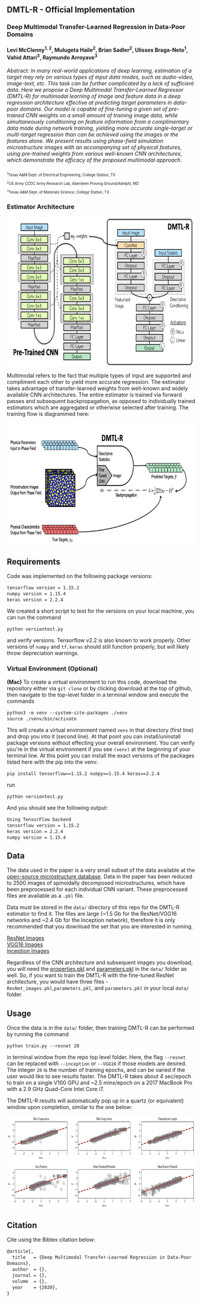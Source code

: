 ## DMTL-R - Official Implementation



### Deep Multimodal Transfer-Learned Regression in Data-Poor Domains
#### Levi McClenny<sup>1, 2</sup>, Mulugeta Haile<sup>2</sup>, Brian Sadler<sup>2</sup>, Ulisses Braga-Neto<sup>1</sup>, Vahid Attari<sup>3</sup>, Raymundo Arroyave<sup>3</sup>

Abstract: *In many real-world applications of deep learning, estimation of a target may rely on various types of input data modes, such as audio-video, image-text, etc. This task can be further complicated by a lack of sufficient data. Here we propose a Deep Multimodal Transfer-Learned Regressor (DMTL-R) for multimodal learning of image and feature data in a deep regression architecture effective at predicting target parameters in data-poor domains. Our model is capable of fine-tuning a given set of pre-trained CNN weights on a small amount of training image data, while simultaneously conditioning on feature information from a complimentary data mode during network training, yielding more accurate single-target or multi-target regression than can be achieved using the images or the features alone. We present results using phase-field simulation microstructure images with an accompanying set of physical features, using pre-trained weights from various well-known CNN architectures, which demonstrate the efficacy of the proposed multimodal approach.*

<sub><sub><sup>1</sup>Texas A&M Dept. of Electrical Engineering, College Station, TX</sub></sub><br>
<sub><sub><sup>2</sup>US Army CCDC Army Research Lab, Aberdeen Proving Ground/Adelphi, MD</sub></sub><br>
<sub><sub><sup>3</sup>Texas A&M Dept. of Materials Science, College Station, TX</sub></sub>

### Estimator Architecture
<center>
  <img align = "middle" src = "block_all.png" height = 400>
</center>

Multimodal refers to the fact that multiple types of input are supported and compliment each other to yield more accurate regression. The estimator takes advantage of transfer-learned weights from well-known and widely available CNN architectures. The entire estimator is trained via forward passes and subsequent backpropagation, as opposed to individually trained estimators which are aggregated or otherwise selected after training. The training flow is diagrammed here:

<center>
  <img align = "middle" src = "training.png" height = 330>
</center>


## Requirements
Code was implemented on the following package versions:
```
tensorflow version = 1.15.2
numpy version = 1.15.4
keras version = 2.2.4
```

We created a short script to test for the versions on your local machine, you can run the command
```
python versiontest.py
```
and verify versions. Tensorflow v2.2 is also known to work properly. Other versions of ```numpy``` and ```tf.keras``` should still function properly, but will likely throw depreciation warnings.

### Virtual Environment (Optional)
**(Mac)** To create a virtual environment to run this code, download the repository either via ```git clone``` or by clicking download at the top of github, then navigate to the top-level folder in a terminal window and execute the commands

```
python3 -m venv --system-site-packages ./venv
source ./venv/bin/activate
```

This will create a virtual environment named ```venv``` in that directory (first line) and drop you into it (second line). At that point you can install/uninstall package versions without effecting your overall environment. You can verify you're in the virtual environment if you see ```(venv)``` at the beginning of your terminal line. At this point you can install the exact versions of the packages listed here with the pip into the venv:

```
pip install tensorflow==1.15.2 numpy==1.15.4 keras==2.2.4
```

run
```
python versiontest.py
```

And you should see the following output:
```
Using TensorFlow backend
tensorflow version = 1.15.2
keras version = 2.2.4
numpy version = 1.15.4
```

## Data
The data used in the paper is a very small subset of the data available at the [open-source microstructure database](http://microstructures.net). Data in the paper has been reduced to 2500 images of spinoidally decomposed microstructures, which have been preprocessed for each individual CNN variant. These preprocessed files are available as a ```.pkl``` file.

Data must be stored in the ```data/``` directory of this repo for the DMTL-R estimator to find it. The files are large (~1.5 Gb for the ResNet/VGG16 networks and ~2.4 Gb for the Inception network), therefore it is only recommended that you download the set that you are interested in running.

[ResNet Images](https://drive.google.com/open?id=1wmMzKq3-tv7ll5mfvjrV_4SxWYtFWZdo)<br>
[VGG16 Images](https://drive.google.com/open?id=1t8WEMfmyy_klvT9NkLrZvooK59hnSx1R)<br>
[Inception Images](https://drive.google.com/open?id=1i4g9T2X8rzOLr3IXXEiLgR8dKs9UCbIf)

Regardless of the CNN architecture and subsequent images you download, you will need the [properties.pkl](https://drive.google.com/open?id=1wOPtTnUPtv6c6zm2tzNFULRqP8tGXbvW) and [parameters.pkl](https://drive.google.com/open?id=15mWEnSpbLebTI4lfOEERRNTcqgz8gARF) in the ```data/``` folder as well. So, if you want to train the DMTL-R with the fine-tuned ResNet architecture, you would have three files - ```ResNet_images.pkl```,```parameters.pkl```, and ```parameters.pkl``` in your local ```data/``` folder.

## Usage
Once the data is in the ```data/``` folder, then training DMTL-R can be performed by running the command
```
python train.py --resnet 20
```
in terminal window from the repo top level folder. Here, the flag ```--resnet``` can be replaced with ```--inception``` or ```--VGG16``` if those models are desired. The integer ``20`` is the number of training epochs, and can be varied if the user would like to see results faster. The DMTL-R takes about 4 sec/epoch to train on a single V100 GPU and ~2.5 mins/epoch on a 2017 MacBook Pro with a 2.9 GHz Quad-Core Intel Core i7.

The DMTL-R results will automatically pop up in a quartz (or equivalent) window upon completion, similar to the one below:

<center>
  <img align = "middle" src = "results.png" height = 250>
</center>

## Citation
Cite using the Bibtex citation below:

```
@article{,
  title   = {Deep Multimodal Transfer-Learned Regression in Data-Poor Domains},
  author  = {},
  journal = {},
  volume  = {},
  year    = {2020},
}

```

